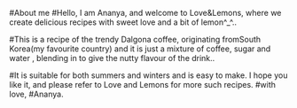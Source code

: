 #About me
#Hello, I am Ananya, and welcome to Love&Lemons, where we create delicious recipes with sweet love and a bit of lemon^_^..

#This is a recipe of the trendy Dalgona coffee, originating fromSouth Korea(my favourite country) and it is just a mixture of coffee, sugar and water , blending in to give the nutty flavour of the drink..

#It is suitable for both summers and winters and is easy to make. I hope you like it, and please refer to Love and Lemons for more such recipes.
#with love,
#Ananya.